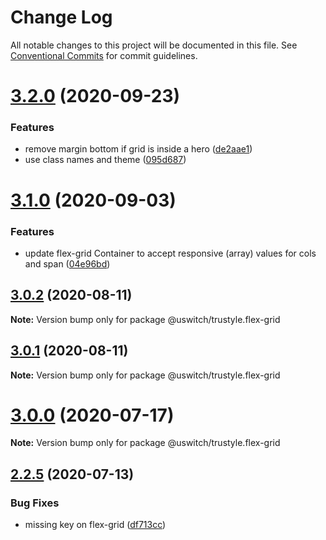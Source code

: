 # Change Log

All notable changes to this project will be documented in this file.
See [Conventional Commits](https://conventionalcommits.org) for commit guidelines.

# [3.2.0](https://github.com/uswitch/trustyle/compare/@uswitch/trustyle.flex-grid@3.1.0...@uswitch/trustyle.flex-grid@3.2.0) (2020-09-23)


### Features

* remove margin bottom if grid is inside a hero ([de2aae1](https://github.com/uswitch/trustyle/commit/de2aae1))
* use class names and theme ([095d687](https://github.com/uswitch/trustyle/commit/095d687))





# [3.1.0](https://github.com/uswitch/trustyle/compare/@uswitch/trustyle.flex-grid@3.0.2...@uswitch/trustyle.flex-grid@3.1.0) (2020-09-03)


### Features

* update flex-grid Container to accept responsive (array) values for cols and span ([04e96bd](https://github.com/uswitch/trustyle/commit/04e96bd))





## [3.0.2](https://github.com/uswitch/trustyle/compare/@uswitch/trustyle.flex-grid@3.0.1...@uswitch/trustyle.flex-grid@3.0.2) (2020-08-11)

**Note:** Version bump only for package @uswitch/trustyle.flex-grid





## [3.0.1](https://github.com/uswitch/trustyle/compare/@uswitch/trustyle.flex-grid@3.0.0...@uswitch/trustyle.flex-grid@3.0.1) (2020-08-11)

**Note:** Version bump only for package @uswitch/trustyle.flex-grid





# [3.0.0](https://github.com/uswitch/trustyle/compare/@uswitch/trustyle.flex-grid@2.2.5...@uswitch/trustyle.flex-grid@3.0.0) (2020-07-17)

**Note:** Version bump only for package @uswitch/trustyle.flex-grid





## [2.2.5](https://github.com/uswitch/trustyle/compare/@uswitch/trustyle.flex-grid@2.2.4...@uswitch/trustyle.flex-grid@2.2.5) (2020-07-13)


### Bug Fixes

* missing key on flex-grid ([df713cc](https://github.com/uswitch/trustyle/commit/df713cc))

